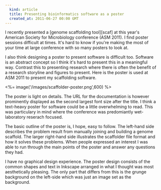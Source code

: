 ```yaml
---
  kind: article
  title: Presenting bioinformatics software as a poster
  created_at: 2011-06-27 00:00 GMT
---
```


I recently presented a [genome scaffolding tool][scaf] at this year's American
Society for Microbiology conference (ASM 2011). I find poster sessions
difficult at times. It's hard to know if you're making the most of your time at
large conference with so many posters to look at.

I also think designing a poster to present software is difficult too. Software
is an abstract concept so I think it's hard to present this in a meaningful
way. Contrast this to presenting research where there is often the benefit of
a research storyline and figures to present. Here is the poster is used at ASM
2011 to present my scaffolding software.

<%= image('/images/scaffolder-poster.png',600) %>

The poster is light on details. The URL for the documentation is however
prominently displayed as the second largest font size after the title. I think
a text-heavy poster for software could be a little overwhelming to read. This
was particulary in mind where the conference was predomiantly wet-laboratory
reserach focused.

The basic outline of the poster is, I hope, easy to follow. The left-hand side
describes the problem result from manually joining and building a genome
scaffold. The larger right-hand side illustrates the scaffolder file format and
how it solves these problems. When people expressed an interest I was able to
run through the main points of the poster and answer any questions they had.

I have no graphical design experience. The poster design consists of the common
shapes and text in Inkscape arranged in what I thought was most aesthetically
pleasing. The only part that differs from this is the grunge background on the
left-side which was just an image set as the background.

[scaffolder]: http://next.gs
